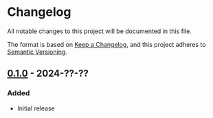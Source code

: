 # Changelog

All notable changes to this project will be documented in this file.

The format is based on [Keep a Changelog](https://keepachangelog.com/en/1.1.0/),
and this project adheres to [Semantic Versioning](https://semver.org/spec/v2.0.0.html).

<!--
## [Unreleased]
-->

## [0.1.0] - 2024-??-??
### Added
- Initial release

[Unreleased]: https://github.com/greatscottgadgets/packetry/compare/0.1.0...HEAD
[0.1.0]: https://github.com/greatscottgadgets/packetry/releases/tag/0.1.0
